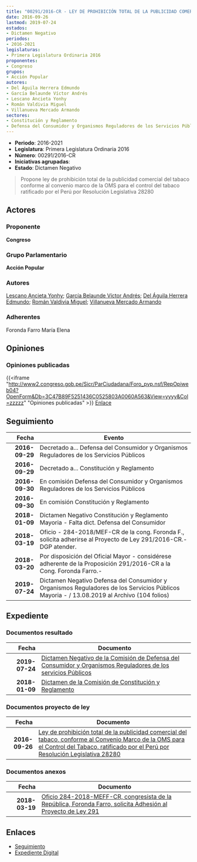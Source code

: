 ```yaml
---
title: "00291/2016-CR - LEY DE PROHIBICIÓN TOTAL DE LA PUBLICIDAD COMERCIAL DEL TABACO CONFORME AL CONVENIO MARCO DE LA OMS PARA EL CONTROL DEL TABACO RATIFICADO POR EL PERÚ POR RESOLUCIÓN LEGISLATIVA 28280"
date: 2016-09-26
lastmod: 2019-07-24
estados:
- Dictamen Negativo
periodos:
- 2016-2021
legislaturas:
- Primera Legislatura Ordinaria 2016
proponentes:
- Congreso
grupos:
- Acción Popular
autores:
- Del Águila Herrera Edmundo
- García Belaunde Víctor Andrés
- Lescano Ancieta Yonhy
- Román Valdivia Miguel
- Villanueva Mercado Armando
sectores:
- Constitución y Reglamento
- Defensa del Consumidor y Organismos Reguladores de los Servicios Públicos
---
```

- **Periodo**: 2016-2021
- **Legislatura**: Primera Legislatura Ordinaria 2016
- **Número**: 00291/2016-CR
- **Iniciativas agrupadas**: 
- **Estado**: Dictamen Negativo

> Propone ley de prohibición total de la publicidad comercial del tabaco conforme al convenio marco de la OMS para el control del tabaco ratificado por el Perú por Resolución Legislativa 28280


## Actores

### Proponente

**Congreso**

### Grupo Parlamentario

**Acción Popular**

### Autores

[Lescano Ancieta Yonhy](mailto:mailto:ylescano@congreso.gob.pe); [García Belaunde Víctor Andrés](mailto:mailto:vgarciabelaunde@congreso.gob.pe); [Del Águila Herrera Edmundo](mailto:mailto:edelaguila@congreso.gob.pe); [Román Valdivia Miguel](mailto:mailto:mroman@congreso.gob.pe); [Villanueva Mercado Armando](mailto:mailto:avillanuevam@congreso.gob.pe)

### Adherentes

Foronda Farro María Elena

## Opiniones

### Opiniones publicadas

{{<iframe "http://www2.congreso.gob.pe/Sicr/ParCiudadana/Foro_pvp.nsf/RepOpiweb04?OpenForm&Db=3C47B89F5251436C0525803A0060A563&View=yyyy&Col=zzzzz" "Opiniones publicadas" >}}
[Enlace](http://www2.congreso.gob.pe/Sicr/ParCiudadana/Foro_pvp.nsf/RepOpiweb04?OpenForm&Db=3C47B89F5251436C0525803A0060A563&View=yyyy&Col=zzzzz)


## Seguimiento

| Fecha | Evento |
|------:|--------|
| **2016-09-29** | Decretado a... Defensa del Consumidor y Organismos Reguladores de los Servicios Públicos |
| **2016-09-29** | Decretado a... Constitución y Reglamento |
| **2016-09-30** | En comisión Defensa del Consumidor y Organismos Reguladores de los Servicios Públicos |
| **2016-09-30** | En comisión Constitución y Reglamento |
| **2018-01-09** | Dictamen Negativo Constitución y Reglamento Mayoria - Falta dict. Defensa del Consumidor |
| **2018-03-19** | Oficio - 284-2018/MEF-CR de la cong. Foronda F., solicita adherirse al Proyecto de Ley 291/2016-CR.-DGP atender. |
| **2018-03-20** | Por disposición del Oficial Mayor - considérese adherente de la Proposición 291/2016-CR a la Cong. Foronda Farro.- |
| **2019-07-24** | Dictamen Negativo Defensa del Consumidor y Organismos Reguladores de los Servicios Públicos Mayoria - / 13.08.2019 al Archivo (104 folios) |

## Expediente

### Documentos resultado

| Fecha | Documento |
|------:|-----------|
| **2019-07-24** | [Dictamen Negativo de la Comisión de Defensa del Consumidor y Organismos Reguladores de los servicios Públicos](http://www.leyes.congreso.gob.pe/Documentos/2016_2021/Dictamenes/Proyectos_de_Ley/00291DC06MAY20190724..pdf) |
| **2018-01-09** | [Dictamen de la Comisión de Constitución y Reglamento](http://www.leyes.congreso.gob.pe/Documentos/2016_2021/Dictamenes/Proyectos_de_Ley/00291DC04MAY20180109.pdf) |

### Documentos proyecto de ley

| Fecha | Documento |
|------:|-----------|
| **2016-09-26** | [Ley de prohibición total de la publicidad comercial del tabaco, conforme al Convenio Marco de la OMS para el Control del Tabaco, ratificado por el Perú por Resolución Legislativa 28280](http://www.leyes.congreso.gob.pe/Documentos/2016_2021/Proyectos_de_Ley_y_de_Resoluciones_Legislativas/PL0029120160926..pdf) |

### Documentos anexos

| Fecha | Documento |
|------:|-----------|
| **2018-03-19** | [Oficio 284-2018-MEFF-CR, congresista de la República, Foronda Farro, solicita Adhesión al Proyecto de Ley 291](http://www.leyes.congreso.gob.pe/Documentos/2016_2021/Adhesiones/Proyectos_de_Ley/OFICIO-284-2018-MEFF-CR.PDF) |

## Enlaces

- [Seguimiento](http://www2.congreso.gob.pe/Sicr/TraDocEstProc/CLProLey2016.nsf/f7fff46988ca05b1052578e100829cc7/b0629c75a5c286370525803a005bc181?OpenDocument)
- [Expediente Digital](http://www2.congreso.gob.pe/Sicr/TraDocEstProc/Expvirt_2011.nsf/visbusqptramdoc1621/00291?opendocument)

